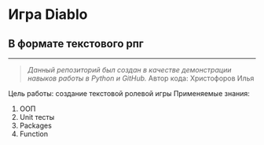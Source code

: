 # Игра Diablo
## В формате текстового рпг

***

> _Данный репозиторий был создан в качестве демонстрации навыков работы в Python и GitHub._
> Автор кода: Христофоров Илья

Цель работы: создание текстовой ролевой игры
Применяемые знания: 
1. ООП
2. Unit тесты
3. Packages
4. Function
